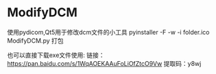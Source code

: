 # ModifyDCM
使用pydicom,Qt5用于修改dcm文件的小工具
pyinstaller -F -w -i folder.ico ModifyDCM.py  打包

也可以直接下载exe文件使用:
链接：https://pan.baidu.com/s/1WqAOEKAAuFoLiOfZtcO9Vw 
提取码：y8wj
